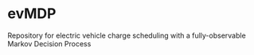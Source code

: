 # evMDP
Repository for electric vehicle charge scheduling with a fully-observable Markov Decision Process
